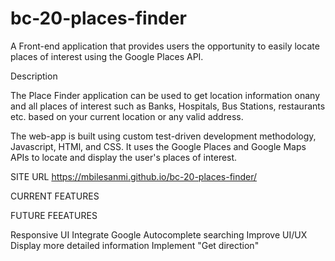 # bc-20-places-finder
A Front-end application that provides users the opportunity to easily locate places of interest using the Google Places API.

Description

The Place Finder application can be used to get location information onany and all places of interest such as Banks, Hospitals, Bus Stations, restaurants etc. based on your current location or any valid address.

The web-app is built using custom test-driven development methodology, Javascript, HTMl, and CSS. It uses the Google Places and Google Maps APIs to locate and display the user's places of interest.

SITE URL
https://mbilesanmi.github.io/bc-20-places-finder/

CURRENT FEATURES

FUTURE FEEATURES

Responsive UI
Integrate Google Autocomplete searching
Improve UI/UX
Display more detailed information
Implement "Get direction"
